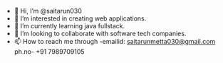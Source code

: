 - 👋 Hi, I’m @saitarun030
- 👀 I’m interested in creating web applications.
- 🌱 I’m currently learning java fullstack.
- 💞️ I’m looking to collaborate with software tech companies. 
- 📫 How to reach me through -emailid: saitarunmetta030@gmail.com
                               ph.no- +91 7989709105

<!---
saitarun030/saitarun030 is a ✨ special ✨ repository because its `README.md` (this file) appears on your GitHub profile.
You can click the Preview link to take a look at your changes.
--->
